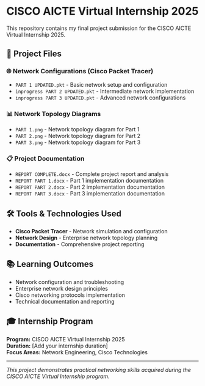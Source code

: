 # CISCO AICTE Virtual Internship 2025

This repository contains my final project submission for the CISCO AICTE Virtual Internship 2025.

## 📁 Project Files

### 🌐 Network Configurations (Cisco Packet Tracer)
- `PART 1 UPDATED.pkt` - Basic network setup and configuration
- `inprogress PART 2 UPDATED.pkt` - Intermediate network implementation  
- `inprogress PART 3 UPDATED.pkt` - Advanced network configurations

### 📊 Network Topology Diagrams
- `PART 1.png` - Network topology diagram for Part 1
- `PART 2.png` - Network topology diagram for Part 2
- `PART 3.png` - Network topology diagram for Part 3

### 📋 Project Documentation
- `REPORT COMPLETE.docx` - Complete project report and analysis
- `REPORT PART 1.docx` - Part 1 implementation documentation
- `REPORT PART 2.docx` - Part 2 implementation documentation
- `REPORT PART 3.docx` - Part 3 implementation documentation

## 🛠️ Tools & Technologies Used
- **Cisco Packet Tracer** - Network simulation and configuration
- **Network Design** - Enterprise network topology planning
- **Documentation** - Comprehensive project reporting

## 📚 Learning Outcomes
- Network configuration and troubleshooting
- Enterprise network design principles
- Cisco networking protocols implementation
- Technical documentation and reporting

## 🎓 Internship Program
**Program:** CISCO AICTE Virtual Internship 2025  
**Duration:** [Add your internship duration]  
**Focus Areas:** Network Engineering, Cisco Technologies

---
*This project demonstrates practical networking skills acquired during the CISCO AICTE Virtual Internship program.*
